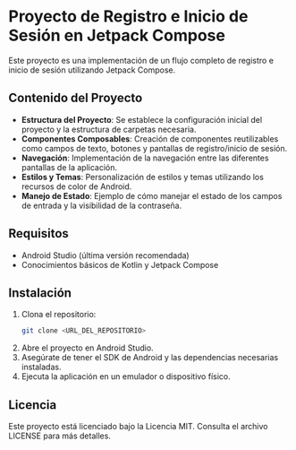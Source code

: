# Proyecto de Registro e Inicio de Sesión en Jetpack Compose

Este proyecto es una implementación de un flujo completo de registro e inicio de sesión utilizando Jetpack Compose.

## Contenido del Proyecto

- **Estructura del Proyecto**: Se establece la configuración inicial del proyecto y la estructura de carpetas necesaria.
- **Componentes Composables**: Creación de componentes reutilizables como campos de texto, botones y pantallas de registro/inicio de sesión.
- **Navegación**: Implementación de la navegación entre las diferentes pantallas de la aplicación.
- **Estilos y Temas**: Personalización de estilos y temas utilizando los recursos de color de Android.
- **Manejo de Estado**: Ejemplo de cómo manejar el estado de los campos de entrada y la visibilidad de la contraseña.

## Requisitos

- Android Studio (última versión recomendada)
- Conocimientos básicos de Kotlin y Jetpack Compose

## Instalación

1. Clona el repositorio:
   ```bash
   git clone <URL_DEL_REPOSITORIO>
2. Abre el proyecto en Android Studio.
3. Asegúrate de tener el SDK de Android y las dependencias necesarias instaladas.
4. Ejecuta la aplicación en un emulador o dispositivo físico.


## Licencia

Este proyecto está licenciado bajo la Licencia MIT. Consulta el archivo LICENSE para más detalles.
